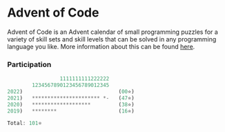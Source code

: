# Advent of Code

Advent of Code is an Advent calendar of small programming puzzles for a variety of skill sets and skill levels that can be solved in any programming language you like. More information about this can be found [here](https://adventofcode.com/about).

### Participation

```rs
                 1111111111222222
        1234567890123456789012345
2022)                               (00⭐)
2021)   ********************** *-   (47⭐)
2020)   *******************         (38⭐)
2019)   ********                    (16⭐)

Total: 101⭐
```
